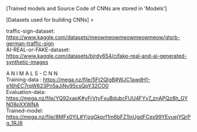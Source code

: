 [Trained models and Source Code of CNNs are stored in 'Models']


[Datasets used for building CNNs] > 

traffic-sign-dataset: https://www.kaggle.com/datasets/meowmeowmeowmeowmeow/gtsrb-german-traffic-sign               
AI-REAL-or-FAKE-dataset: https://www.kaggle.com/datasets/birdy654/cifake-real-and-ai-generated-synthetic-images

A N I M A L S  -  C N N                           
Training-data : https://mega.nz/file/5Ft2QIgB#WJC1awdH1-e16hEC7rqW623Pn5aJiNy95csQpY32CO0              
Evaluation-data: https://mega.nz/file/YQ92xapK#yFrVtyFxuBdubcFUU4FYv7_znAPQz8h_GYN08pXXWNA                 
Trained-model: https://mega.nz/file/8MFx0YiL#YjzgGkprf1m6bFZ1IxUgdFCex99YEvuejYQrPg_1RJ8
